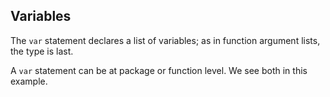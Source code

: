 ## Variables

The `var` statement declares a list of variables; as in function argument lists, the type is last.

A `var` statement can be at package or function level. We see both in this example.
